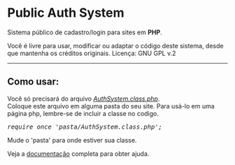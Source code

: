 # Public Auth System
Sistema público de cadastro/login para sites em <b>PHP</b>.

Você é livre para usar, modificar ou adaptar o código deste sistema, desde que mantenha os créditos originais.
Licença: GNU GPL v.2
<hr>

<h2>Como usar:</h2>
Você só precisará do arquivo <a href="https://github.com/DMZK/public-auth-system/blob/master/src/lib/AuthSystem.class.php"><em>AuthSystem.class.php</em></a>.<br>
Coloque este arquivo em alguma pasta do seu site. Para usá-lo em uma página php, lembre-se de incluir a classe no codigo.
<pre><i>require_once 'pasta/AuthSystem.class.php';</i></pre>
Mude o 'pasta' para onde estiver sua classe.

Veja a <a href="https://github.com/DMZK/public-auth-system/blob/master/docs/uso.pt-br.md">documentação</a> completa para obter ajuda.
